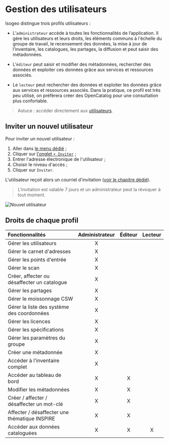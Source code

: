 # Gestion des utilisateurs <i class="fa fa-users"></i>

Isogeo distingue trois profils utilisateurs :
* L’`administrateur` accède à toutes les fonctionnalités de l’application. Il gère les utilisateurs et leurs droits, les éléments communs à l'échelle du groupe de travail, le recensement des données, la mise à jour de l’inventaire, les catalogues, les partages, la diffusion et peut saisir des métadonnées.

* L’`éditeur` peut saisir et modifier des métadonnées, rechercher des données et exploiter ces données grâce aux services et ressources associés.

* Le `lecteur` peut rechercher des données et exploiter les données grâce aux services et ressources associés. Dans la pratique, ce profil est très peu utilisé, on préfèrera créer des OpenCatalog pour une consultation plus confortable.

> Astuce : accéder directement aux [utilisateurs](https://app.isogeo.com/admin/users/memberships).

## Inviter un nouvel utilisateur

Pour inviter un nouvel utilisateur :

1. Aller dans [le menu dédié](https://app.isogeo.com/admin/users) ;
2. Cliquer sur [l'onglet `+ Inviter`](https://app.isogeo.com/admin/users/invitations/new) ;
3. Entrer l'adresse électronique de l'utilisateur ;
4. Choisir le niveau d'accès ;
5. Cliquer sur `Inviter`.

L'utilisateur reçoit alors un courriel d'invitation ([voir le chapitre dédié](../../start/signup.html)).

> L’invitation est valable 7 jours et un administrateur peut la révoquer à tout moment.

![Nouvel utilisateur](/images/adm_users_add.gif "Inviter un nouvel utilisateur")

## Droits de chaque profil

| Fonctionnalités                               | Administrateur    | Éditeur   | Lecteur   |
| :-------------------------------------------- | :---------------: | :-------: | :-------: |
| Gérer les utilisateurs                        | X                 |           |           |
| Gérer le carnet d'adresses                    | X                 |           |           |
| Gérer les points d'entrée                     | X                 |           |           |
| Gérer le scan                                 | X                 |           |           |
| Créer, affecter ou désaffecter un catalogue   | X                 |           |           |
| Gérer les partages                            | X                 |           |           |
| Gérer le moissonnage CSW                      | X                 |           |           |
| Gérer la liste des système des coordonnées    | X                 |           |           |
| Gérer les licences                            | X                 |           |           |
| Gérer les spécifications                      | X                 |           |           |
| Gérer les paramètres du groupe                | X                 |           |           |
| Créer une métadonnée                          | X                 |           |           |
| Accéder à l'inventaire complet                | X                 |           |           |
| Accéder au tableau de bord                    | X                 | X         |           |
| Modifier les métadonnées                      | X                 | X         |           |
| Créer / affecter / désaffecter un mot-clé     | X                 | X         |           |
| Affecter / désaffecter une thématique INSPIRE | X                 | X         |           |
| Accéder aux données cataloguées               | X                 | X         | X         |

